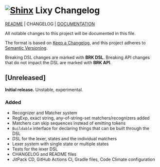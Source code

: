 # [![Shinx](https://img.pokemondb.net/sprites/black-white/anim/normal/shinx.gif)](http://pokemondb.net/pokedex/shinx) Lixy Changelog

[README](README.md) | CHANGELOG | [DOCUMENTATION](DOCUMENTATION.md)

All notable changes to this project will be documented in this file.

The format is based on [Keep a Changelog](https://keepachangelog.com), and this project adheres to [Semantic Versioning](https://semver.org).

Breaking DSL changes are marked with **BRK DSL**. Breaking API changes that do not impact the DSL are marked with **BRK API**.


## [Unreleased]
**Initial release.** Unstable, experimental.

### Added
* Recognizer and Matcher system
* RegExp, exact string, any-of-string-set matchers/recognizers added
* Matchers can skip sequences instead of emitting tokens
* `Buildable` interface for declaring things that can be built through the DSL
* DSL for the lexer, states and the individual matchers
* Lexer system with single state or multiple states
* Tests for the lexer DSL
* CHANGELOG and README files
* JitPack CD, GitHub Actions CI, Gradle files, Code Climate configuration